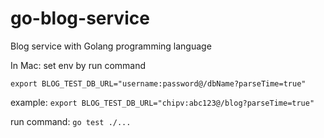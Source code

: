 # go-blog-service
Blog service with Golang programming language

In Mac: set env by run command

`export BLOG_TEST_DB_URL="username:password@/dbName?parseTime=true"`

example:
    `export BLOG_TEST_DB_URL="chipv:abc123@/blog?parseTime=true"`

run command: `go test ./...`
